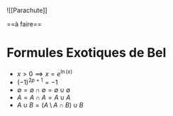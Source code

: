 ![[Parachute]]

==à faire==


# Formules Exotiques de Bel

- $x> 0 \implies x = e^{\ln(x)}$
- $(-1)^{2p+1}=-1$
- $\emptyset=\emptyset\cap \emptyset=\emptyset\cup \emptyset$
- $A=A\cap A=A\cup A$
- $A\cup B=(A\setminus A\cap B)\cup B$
